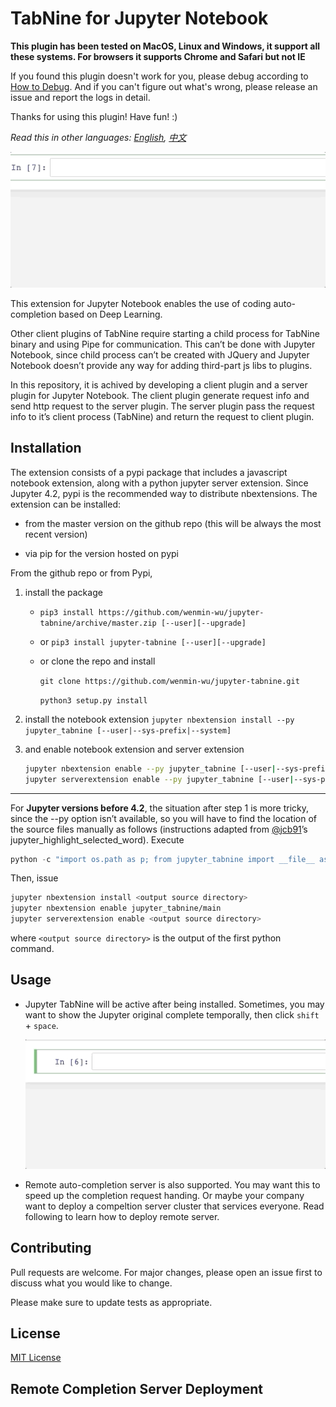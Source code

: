 # TabNine for Jupyter Notebook

**This plugin has been tested on MacOS, Linux and Windows, it support all these systems. For browsers it supports Chrome and Safari but not IE**

If you found this plugin doesn't work for you, please debug according to [How to Debug](DEBUG.md). And if you can't figure out what's wrong, please release an issue and report the logs in detail.

Thanks for using this plugin! Have fun! :)

*Read this in other languages: [English](README.md), [中文](README.ch.md)*

![jupyter-tabnine](images/demo.gif)

This extension for Jupyter Notebook enables the use of coding auto-completion based on Deep Learning.

Other client plugins of TabNine require starting a child process for TabNine binary and using Pipe for communication. This can’t be done with Jupyter Notebook, since child process can’t be created with JQuery and Jupyter Notebook doesn’t provide any way for adding third-part js libs to plugins.

In this repository, it is achived by developing a client plugin and a server plugin for Jupyter Notebook. The client plugin generate request info and send http request to the server plugin. The server plugin pass the request info to it’s client process (TabNine) and return the request to client plugin.

## Installation

The extension consists of a pypi package that includes a javascript
notebook extension, along with a python jupyter server extension. Since Jupyter 4.2, pypi is the recommended way to distribute nbextensions. The extension can be installed:

* from the master version on the github repo (this will be always the most recent version)

* via pip for the version hosted on pypi

From the github repo or from Pypi,
1. install the package
    * `pip3 install https://github.com/wenmin-wu/jupyter-tabnine/archive/master.zip [--user][--upgrade]`
    * or `pip3 install jupyter-tabnine [--user][--upgrade]`
    * or clone the repo and install
    
        `git clone https://github.com/wenmin-wu/jupyter-tabnine.git`
        
        `python3 setup.py install`
2. install the notebook extension
    `jupyter nbextension install --py jupyter_tabnine [--user|--sys-prefix|--system]`

3. and enable notebook extension and server extension
    ```Bash
    jupyter nbextension enable --py jupyter_tabnine [--user|--sys-prefix|--system]
    jupyter serverextension enable --py jupyter_tabnine [--user|--sys-prefix|--system]
    ```
---
For **Jupyter versions before 4.2**, the situation after step 1 is more tricky, since the --py option isn’t available, so you will have to find the location of the source files manually as follows (instructions adapted from [@jcb91](https://github.com/jcb91)’s jupyter_highlight_selected_word). Execute

```Python
python -c "import os.path as p; from jupyter_tabnine import __file__ as f, _jupyter_nbextension_paths as n; print(p.normpath(p.join(p.dirname(f), n()[0]['src'])))"
```
Then, issue
```Bash
jupyter nbextension install <output source directory>
jupyter nbextension enable jupyter_tabnine/main
jupyter serverextension enable <output source directory>
```
where `<output source directory>` is the output of the first python command.

## Usage
* Jupyter TabNine will be active after being installed. Sometimes, you may want to show the Jupyter original complete temporally, then click `shift` + `space`.

   ![show original complete demo](images/show-original-complete.gif)
* Remote auto-completion server is also supported. You may want this to speed up the completion request handing. Or maybe your company want to deploy a compeltion server cluster that services everyone. Read following to learn how to deploy remote server.

## Contributing
Pull requests are welcome. For major changes, please open an issue first to discuss what you would like to change.

Please make sure to update tests as appropriate.

## License
[MIT License](LICENSE)

## Remote Completion Server Deployment
